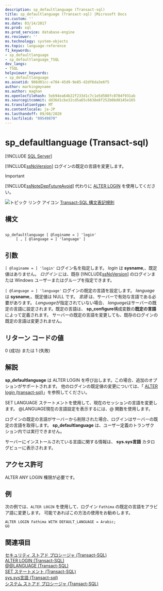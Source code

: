 ```yaml
---
description: sp_defaultlanguage (Transact-sql)
title: sp_defaultlanguage (Transact-sql) |Microsoft Docs
ms.custom: ''
ms.date: 03/14/2017
ms.prod: sql
ms.prod_service: database-engine
ms.reviewer: ''
ms.technology: system-objects
ms.topic: language-reference
f1_keywords:
- sp_defaultlanguage
- sp_defaultlanguage_TSQL
dev_langs:
- TSQL
helpviewer_keywords:
- sp_defaultlanguage
ms.assetid: 908d01cc-e704-45d9-9e85-d2df6da3e6f5
author: markingmyname
ms.author: maghan
ms.openlocfilehash: 5eb94ea64b22f233d1c7c1e5d508fc0704f931ab
ms.sourcegitcommit: dd36d1cbe32cd5a65c6638e8f252b0bd8145e165
ms.translationtype: MT
ms.contentlocale: ja-JP
ms.lasthandoff: 09/08/2020
ms.locfileid: "89549870"
---
```

# <a name="sp_defaultlanguage-transact-sql"></a>sp_defaultlanguage (Transact-sql)
[!INCLUDE [SQL Server](../../includes/applies-to-version/sqlserver.md)]

  [!INCLUDE[ssNoVersion](../../includes/ssnoversion-md.md)] ログインの既定の言語を変更します。  
  
> [!IMPORTANT]  
>  [!INCLUDE[ssNoteDepFutureAvoid](../../includes/ssnotedepfutureavoid-md.md)] 代わりに [ALTER LOGIN](../../t-sql/statements/alter-login-transact-sql.md) を使用してください。  
  
 ![トピック リンク アイコン](../../database-engine/configure-windows/media/topic-link.gif "トピック リンク アイコン") [Transact-SQL 構文表記規則](../../t-sql/language-elements/transact-sql-syntax-conventions-transact-sql.md)  
  
## <a name="syntax"></a>構文  
  
```  
  
sp_defaultlanguage [ @loginame = ] 'login'   
     [ , [ @language = ] 'language' ]   
```  
  
## <a name="arguments"></a>引数  
`[ @loginame = ] 'login'` ログイン名を指定します。 *login* は **sysname**,、既定値はありません。 *ログイン* には、既存 [!INCLUDE[ssNoVersion](../../includes/ssnoversion-md.md)] のログインまたは Windows ユーザーまたはグループを指定できます。  
  
`[ @language = ] 'language'` ログインの既定の言語を設定します。 *language* は **sysname**,、既定値は NULL です。 *言語* は、サーバーで有効な言語である必要があります。 *Language*が指定されていない場合、 *language*はサーバーの既定の言語に設定されます。既定の言語は、 **sp_configure**構成変数の**既定の言語**によって定義されます。 サーバーの既定の言語を変更しても、既存のログインの既定の言語は変更されません。  
  
## <a name="return-code-values"></a>リターン コードの値  
 0 (成功) または 1 (失敗)  
  
## <a name="remarks"></a>解説  
 **sp_defaultlanguage** は ALTER LOGIN を呼び出します。この場合、追加のオプションがサポートされます。 他のログインの既定値の変更については、「 [ALTER login &#40;transact-sql&#41;](../../t-sql/statements/alter-login-transact-sql.md)」を参照してください。  
  
 SET LANGUAGE ステートメントを使用して、現在のセッションの言語を変更します。 @LANGUAGE現在の言語設定を表示するには、@ 関数を使用します。  
  
 ログインの既定の言語がサーバーから削除された場合、ログインはサーバーの既定の言語を取得します。 **sp_defaultlanguage** は、ユーザー定義のトランザクション内では実行できません。  
  
 サーバーにインストールされている言語に関する情報は、 **sys.sys言語** カタログビューに表示されます。  
  
## <a name="permissions"></a>アクセス許可  
 ALTER ANY LOGIN 権限が必要です。  
  
## <a name="examples"></a>例  
 次の例では、`ALTER LOGIN` を使用して、ログイン `Fathima` の既定の言語をアラビア語に変更します。 可能であればこの方法の使用をお勧めします。  
  
```  
ALTER LOGIN Fathima WITH DEFAULT_LANGUAGE = Arabic;  
GO  
```  
  
## <a name="see-also"></a>関連項目  
 [セキュリティ ストアド プロシージャ &#40;Transact-SQL&#41;](../../relational-databases/system-stored-procedures/security-stored-procedures-transact-sql.md)   
 [ALTER LOGIN &#40;Transact-SQL&#41;](../../t-sql/statements/alter-login-transact-sql.md)   
 [@@LANGUAGE &#40;Transact-SQL&#41;](../../t-sql/functions/language-transact-sql.md)   
 [SET ステートメント &#40;Transact-SQL&#41;](../../t-sql/statements/set-statements-transact-sql.md)   
 [sys.sys言語 &#40;Transact-sql&#41;](../../relational-databases/system-compatibility-views/sys-syslanguages-transact-sql.md)   
 [システム ストアド プロシージャ &#40;Transact-SQL&#41;](../../relational-databases/system-stored-procedures/system-stored-procedures-transact-sql.md)  
  
  

